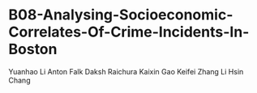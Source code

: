 # B08-Analysing-Socioeconomic-Correlates-Of-Crime-Incidents-In-Boston

Yuanhao Li
Anton Falk
Daksh Raichura
Kaixin Gao
Keifei Zhang
Li Hsin Chang
